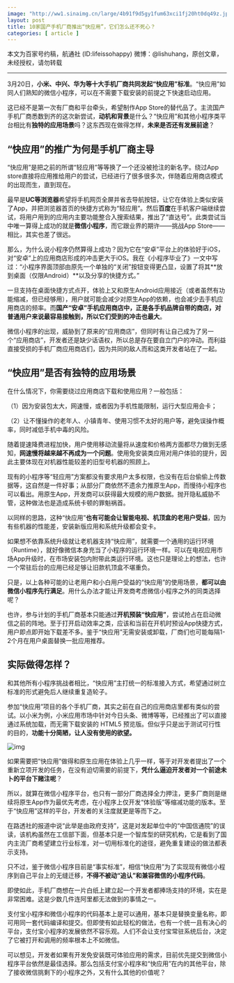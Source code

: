 ```yaml
---
image: "http://ww1.sinaimg.cn/large/4b91f9d5gy1fum63xci1fj20ht0dq49z.jpg"
layout: post
title: 10家国产手机厂商推出“快应用”，它们怎么还不死心？
categories: [ article ]
---
```


本文为百家号约稿，航通社 (ID:lifeissohappy) 微博：@lishuhang，原创文章，未经授权，请勿转载

---

3月20日，**小米、中兴、华为等十大手机厂商共同发起“快应用”标准**。“快应用”如同人们熟知的微信小程序，可以在不需要下载安装的前提之下快速启动应用。

这已经不是第一次有厂商和平台牵头，希望制作App Store的替代品了。主流国产手机厂商悉数到齐的这次新尝试，**动机和背景**是什么？“快应用”和其他小程序类平台相比有**独特的应用场景**吗？这东西现在做得怎样，**未来是否还有发展前途**？

## **“快应用”的推广为何是手机厂商主导**

“快应用”是把之前的所谓“轻应用”等等换了一个还没被抢注的新名字。绕过App store直接将应用推给用户的尝试，已经进行了很多很多次，伴随着应用商店模式的出现而生，直到现在。

最早是**UC等浏览器**希望将手机网页全屏并省去导航按钮，让它在体验上类似安装了App，并把浏览器首页的快捷方式称为“轻应用”。然后**百度**在手机客户端继续尝试，将用户用到的应用内主要功能整合入搜索结果，推出了“直达号”。此类尝试当中唯一算得上成功的就是**微信小程序**，而它跟业界的期许——挑战App Store——相比，其实也差了很远。

那么，为什么说小程序仍然算得上成功？因为它在“安卓”平台上的体验好于iOS，对“安卓”上的应用商店形成的冲击更大于iOS。我在《小程序毕业了》一文中写过：“小程序界面顶部由原先一个单独的“关闭”按钮变得更凸显，设置了将其**放到桌面（仅限Android）**以及分享的快捷方式。”

一旦支持在桌面快捷方式点开，体验上又和原生Android应用接近（或者虽然有功能缩减，但已经够用），用户就可能会减少对原生App的依赖，也会减少去手机应用商店的频率。而**国产“安卓”手机应用商店中，正是各手机品牌自带的商店，对普通用户来说最容易接触到，所以它们受到的冲击也最大**。

微信小程序的出现，威胁到了原来的“应用商店”，但同时有让自己成为了另一个“应用商店”，开发者还是缺少话语权，所以总是存在要自立门户的冲动。而利益直接受损的手机厂商应用商店们，因为共同的敌人而和这类开发者站在了一起。

## **“快应用”是否有独特的应用场景**

在什么情况下，你需要绕过应用商店下载和使用应用？一般包括：

（1）因为安装包太大，网速慢，或者因为手机性能限制，运行大型应用会卡；

（2）让不懂操作的老年人、小镇青年、使用习惯不太好的用户等，避免误操作概率，同时减低手机中毒的风险。

随着提速降费进程加快，用户使用移动流量将从速度和价格两方面都尽力做到无感知，**网速慢将越来越不再成为一个问题**。使用免安装类应用对用户体验的提升，因此主要体现在对机器性能较差的旧型号机器的照顾上。

现有的小程序等“轻应用”方案都没有要求用户太多权限，也没有在后台偷偷上传数据等，这自然是一件好事；从部分厂商依然不遗余力推原生App，而慢待小程序也可以看出。用原生App，开发商可以获得最大规模的用户数据。抛开隐私威胁不管，这种做法也是造成系统卡顿的罪魁祸首。

以同样的思路，这种“快应用”**也有可能会让智能电视、机顶盒的老用户受益**，因为有些机器的性能差，安装新版应用和系统升级都会变卡。

如果想不依靠系统升级就让老机器支持“快应用”，就需要一个通用的运行环境（Runtime），就好像微信本身充当了小程序的运行环境一样。可以在电视应用市场App升级时，在市场安装包内附带此类运行环境。这也只是理论上的想法，也许一个常驻后台的应用已经足够让旧款机顶盒不堪重负。

只是，以上各种可能的让老用户和小白用户受益的“快应用”的使用场景，**都可以由微信小程序先行满足**。用什么办法才能让开发商考虑微信小程序之外的同类选择呢？

也许，参与计划的手机厂商基本只能通过**开机预装“快应用”**，尝试抢占在启动微信之前的阵地。至于打开启动效率之类，应该和当前在开机时预设App快捷方式，用户即点即开始下载差不多。鉴于“快应用”无需安装或卸载，厂商们也可能每隔1-2个月在用户桌面替换一批应用推荐。

## **实际做得怎样？**

和其他所有小程序挑战者相比，“快应用”主打统一的标准接入方式，希望通过树立标准的形式避免后人继续重复造轮子。

参加“快应用”项目的各个手机厂商，其实之前在自己的应用商店里都有类似的尝试。以小米为例，小米应用市场中针对今日头条、微博等等，已经推出了可以直接通过系统加载，而无需下载安装的 HTML5 预览版。但似乎只是出于测试可行性的目的，**功能十分简陋，让人没有使用的欲望。**

![img](https://inews.gtimg.com/newsapp_bt/0/3127679833/641)

如果需要把“快应用”做得和原生应用在体验上几乎一样，等于对开发者提出了一个重新立项开发的任务，在没有迫切需要的前提下，**凭什么逼迫开发者对一个前途未卜的平台下赌注呢**？

所以，就算在微信小程序平台，也只有一部分厂商选择全力押注，更多厂商则是继续将原生App作为最优先考虑，在小程序上仅开发“体验版”等缩减功能的版本。至于“快应用”这样的平台，开发者的关注度就更是等而下之。

在路透社的报道中说“此举是由政府支持”，这是对发起单位中的“中国信通院”的误读，该机构虽然在工信部下面，但基本只是一个智库型的研究机构，它是看到了国内主流厂商希望建立行业标准，对一切用标准化的途径，避免重复建设的做法都表示支持。

只不过，鉴于微信小程序目前是“事实标准”，相信“快应用”为了实现现有微信小程序到自己平台上的无缝迁移，**不得不被动“追认”和兼容微信的小程序代码**。

即使如此，手机厂商想在一片白纸上建立起一个开发者都捧场支持的环境，实在是非常困难。这是少数几件连阿里都无法做到的事情之一。

支付宝小程序和微信小程序的代码基本上是可以通用，基本只是替换变量名称，即可用同一套代码编译和提交。但即使有如此轻松的做法，也有一个统一且有决心的平台，支付宝小程序的发展依然不容乐观。人们不会让支付宝常驻系统后台，决定了它被打开和调用的频率根本上不如微信。

可以想见，开发者如果有开发免安装既可体验应用的需求，目前优先提交到微信小程序平台依然是最佳选择。那么包括支付宝小程序和“快应用”在内的其他平台，除了接收微信挑剩下的小程序之外，又有什么其他的价值呢？